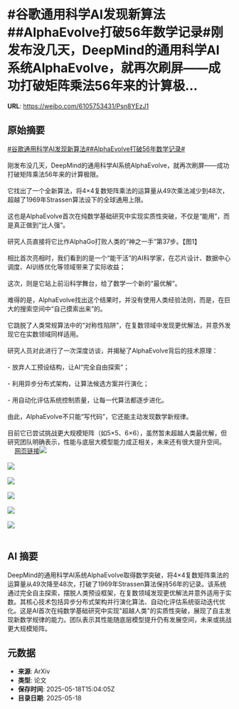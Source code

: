 # #谷歌通用科学AI发现新算法##AlphaEvolve打破56年数学记录#刚发布没几天，DeepMind的通用科学AI系统AlphaEvolve，就再次刷屏——成功打破矩阵乘法56年来的计算极...

**URL**: https://weibo.com/6105753431/Psn8YEzJ1

## 原始摘要

<a href="https://m.weibo.cn/search?containerid=231522type%3D1%26t%3D10%26q%3D%23%E8%B0%B7%E6%AD%8C%E9%80%9A%E7%94%A8%E7%A7%91%E5%AD%A6AI%E5%8F%91%E7%8E%B0%E6%96%B0%E7%AE%97%E6%B3%95%23&amp;extparam=%23%E8%B0%B7%E6%AD%8C%E9%80%9A%E7%94%A8%E7%A7%91%E5%AD%A6AI%E5%8F%91%E7%8E%B0%E6%96%B0%E7%AE%97%E6%B3%95%23" data-hide=""><span class="surl-text">#谷歌通用科学AI发现新算法#</span></a><a href="https://m.weibo.cn/search?containerid=231522type%3D1%26t%3D10%26q%3D%23AlphaEvolve%E6%89%93%E7%A0%B456%E5%B9%B4%E6%95%B0%E5%AD%A6%E8%AE%B0%E5%BD%95%23&amp;extparam=%23AlphaEvolve%E6%89%93%E7%A0%B456%E5%B9%B4%E6%95%B0%E5%AD%A6%E8%AE%B0%E5%BD%95%23" data-hide=""><span class="surl-text">#AlphaEvolve打破56年数学记录#</span></a><br><br>刚发布没几天，DeepMind的通用科学AI系统AlphaEvolve，就再次刷屏——成功打破矩阵乘法56年来的计算极限。<br><br>它找出了一个全新算法，将4×4复数矩阵乘法的运算量从49次乘法减少到48次，超越了1969年Strassen算法设下的全球通用上限。<br><br>这也是AlphaEvolve首次在纯数学基础研究中实现实质性突破，不仅是“能用”，而是真正做到“比人强”。<br><br>研究人员直接将它比作AlphaGo打败人类的“神之一手”第37步。【图1】<br><br>相比首次亮相时，我们看到的是一个“能干活”的AI科学家，在芯片设计、数据中心调度、AI训练优化等领域带来了实际收益；  <br><br>这次，则是它站上前沿科学舞台，给了数学一个新的“最优解”。<br><br>难得的是，AlphaEvolve找出这个结果时，并没有使用人类经验法则，而是，在巨大的搜索空间中“自己摸索出来”的。<br><br>它跳脱了人类常规算法中的“对称性陷阱”，在复数领域中发现更优解法，并意外发现它在实数领域同样适用。<br><br>研究人员对此进行了一次深度访谈，并揭秘了AlphaEvolve背后的技术原理：<br><br>- 放弃人工预设结构，让AI“完全自由探索”；<br><br>- 利用异步分布式架构，让算法候选方案并行演化；<br><br>- 用自动化评估系统控制质量，让每一代算法都逐步进化。<br><br>由此，AlphaEvolve不只能“写代码”，它还能主动发现数学新规律。<br><br>目前它已尝试挑战更大规模矩阵（如5×5、6×6），虽然暂未超越人类最优解，但研究团队明确表示，性能与底层大模型能力成正相关，未来还有很大提升空间。<a href="https://weibo.cn/sinaurl?u=https%3A%2F%2Fmp.weixin.qq.com%2Fs%2F1bDOTjyuBRfR2cW8WrZNDQ" data-hide=""><span class="url-icon"><img style="width: 1rem;height: 1rem" src="https://h5.sinaimg.cn/upload/2015/09/25/3/timeline_card_small_web_default.png" referrerpolicy="no-referrer"></span><span class="surl-text">网页链接</span></a><img style="" src="https://tvax1.sinaimg.cn/large/006Fd7o3ly1i1ji7agur0j30wx0zkww0.jpg" referrerpolicy="no-referrer"><br><br><img style="" src="https://tvax2.sinaimg.cn/large/006Fd7o3ly1i1ji7cw27dj30zk0kdduh.jpg" referrerpolicy="no-referrer"><br><br><img style="" src="https://tvax4.sinaimg.cn/large/006Fd7o3ly1i1ji7i7iqjj30zk0jxap0.jpg" referrerpolicy="no-referrer"><br><br><img style="" src="https://tvax4.sinaimg.cn/large/006Fd7o3ly1i1ji8awt7vj30y80j4wrl.jpg" referrerpolicy="no-referrer"><br><br><img style="" src="https://tvax3.sinaimg.cn/large/006Fd7o3ly1i1ji8ddj22j30yo0j4ws3.jpg" referrerpolicy="no-referrer"><br><br><img style="" src="https://tvax3.sinaimg.cn/large/006Fd7o3ly1i1ji64fjdij30ll0ijwlc.jpg" referrerpolicy="no-referrer"><br><br>

## AI 摘要

DeepMind的通用科学AI系统AlphaEvolve取得数学突破，将4×4复数矩阵乘法的运算量从49次降至48次，打破了1969年Strassen算法保持56年的记录。该系统通过完全自主探索，摆脱人类预设框架，在复数领域发现更优解法并意外适用于实数。其核心技术包括异步分布式架构并行演化算法、自动化评估系统驱动迭代优化。这是AI首次在纯数学基础研究中实现"超越人类"的实质性突破，展现了自主发现新数学规律的能力。团队表示其性能随底层模型提升仍有发展空间，未来或挑战更大规模矩阵。

## 元数据

- **来源**: ArXiv
- **类型**: 论文
- **保存时间**: 2025-05-18T15:04:05Z
- **目录日期**: 2025-05-18
